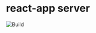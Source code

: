 # react-app server

![Build](https://github.com/lucasecdb/react-app-server/workflows/Build/badge.svg)
